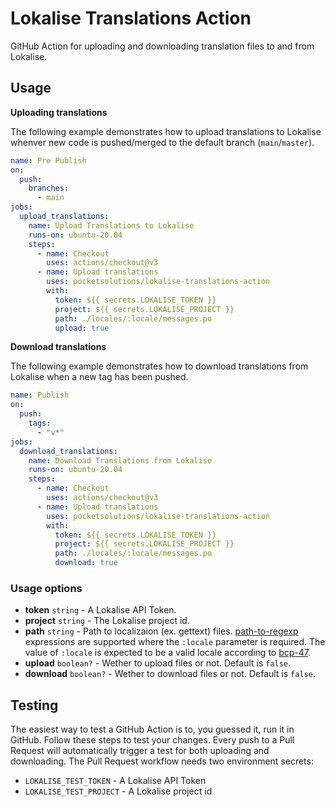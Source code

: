 # Lokalise Translations Action

GitHub Action for uploading and downloading translation files to and from Lokalise.

## Usage

**Uploading translations**

The following example demonstrates how to upload translations to Lokalise whenver new code is pushed/merged to the default branch (`main`/`master`).

```yaml
name: Pre Publish
on:
  push:
    branches:
      - main
jobs:
  upload_translations:
    name: Upload Translations to Lokalise
    runs-on: ubuntu-20.04
    steps:
      - name: Checkout
        uses: actions/checkout@v3
      - name: Upload translations
        uses: pocketsolutions/lokalise-translations-action
        with:
          token: ${{ secrets.LOKALISE_TOKEN }}
          project: ${{ secrets.LOKALISE_PROJECT }}
          path: ./locales/:locale/messages.po
          upload: true
```

**Download translations**

The following example demonstrates how to download translations from Lokalise when a new tag has been pushed.

```yaml
name: Publish
on:
  push:
    tags:
      - "v*"
jobs:
  download_translations:
    name: Download Translations from Lokalise
    runs-on: ubuntu-20.04
    steps:
      - name: Checkout
        uses: actions/checkout@v3
      - name: Upload translations
        uses: pocketsolutions/lokalise-translations-action
        with:
          token: ${{ secrets.LOKALISE_TOKEN }}
          project: ${{ secrets.LOKALISE_PROJECT }}
          path: ./locales/:locale/messages.po
          download: true
```

### Usage options

- **token** `string` - A Lokalise API Token.
- **project** `string` - The Lokalise project id.
- **path** `string` - Path to localizaion (ex. gettext) files. [path-to-regexp](https://github.com/pillarjs/path-to-regexp) expressions are supported where the `:locale` parameter is required. The value of `:locale` is expected to be a valid locale according to [bcp-47](https://en.wikipedia.org/wiki/IETF_language_tag).
- **upload** `boolean?` - Wether to upload files or not. Default is `false`.
- **download** `boolean?` - Wether to download files or not. Default is `false`.

## Testing

The easiest way to test a GitHub Action is to, you guessed it, run it in GitHub. Follow these steps to test your changes. Every push to a Pull Request will automatically trigger a test for both uploading and downloading. The Pull Request workflow needs two environment secrets:

- `LOKALISE_TEST_TOKEN` - A Lokalise API Token
- `LOKALISE_TEST_PROJECT` - A Lokalise project id
